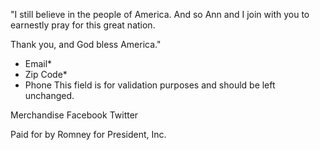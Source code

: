 "I still believe in the people of America. And so Ann and I join with you to earnestly pray for this great nation.  
  
Thank you, and God bless America."

*   Email\*
*   Zip Code\*
*   Phone This field is for validation purposes and should be left unchanged.

Merchandise Facebook Twitter

Paid for by Romney for President, Inc.